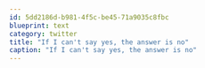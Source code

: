 ```yaml
---
id: 5dd2186d-b981-4f5c-be45-71a9035c8fbc
blueprint: text
category: twitter
title: "If I can't say yes, the answer is no"
caption: "If I can't say yes, the answer is no"
---
```

